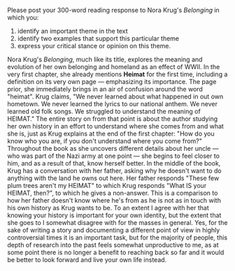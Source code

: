Please post your 300-word reading response to Nora Krug's _Belonging_ in which you: 
1) identify an important theme in the text
2) identify two examples that support this particular theme
3) express your critical stance or opinion on this theme.

Nora Krug's *Belonging*, much like its title, explores the meaning and evolution of her own belonging and homeland as an effect of WWII. In the very first chapter, she already mentions **Heimat** for the first time, including a definition on its very own page — emphasizing its importance. The page prior, she immediately brings in an air of confusion around the word "heimat". Krug claims, "We never learned about what happened in out own hometown. We never learned the lyrics to our national anthem. We never learned old folk songs. We struggled to understand the meaning of HEIMAT." The entire story on from that point is about the author studying her own history in an effort to understand where she comes from and what she is, just as Krug explains at the end of the first chapter: "How do you know who you are, if you don't understand where you come from?" Throughout the book as she uncovers different details about her uncle — who was part of the Nazi army at one point — she begins to feel closer to him, and as a result of that, know herself better. In the middle of the book, Krug has a conversation with her father, asking why he doesn't want to do anything with the land he owns out here. Her father responds "These few plum trees aren't my HEIMAT" to which Krug responds "What IS your HEIMAT, then?", to which he gives a non-answer. This is a comparison to how her father doesn't know where he's from as he is not as in touch with his own history as Krug wants to be. To an extent I agree with her that knowing your history is important for your own identity, but the extent that she goes to I somewhat disagree with for the masses in general. Yes, for the sake of writing a story and documenting a different point of view in highly controversial times it is an important task, but for the majority of people, this depth of research into the past feels somewhat unproductive to me, as at some point there is no longer a benefit to reaching back so far and it would be better to look forward and live your own life instead.